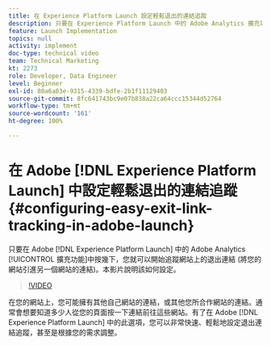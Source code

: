 ```yaml
---
title: 在 Experience Platform Launch 設定輕鬆退出的連結追蹤
description: 只要在 Experience Platform Launch 中的 Adobe Analytics 擴充功能中按幾下，您就可以開始追蹤網站上的退出連結 (將您的網站引進另一個網站的連結)。本影片說明該如何設定。
feature: Launch Implementation
topics: null
activity: implement
doc-type: technical video
team: Technical Marketing
kt: 2273
role: Developer, Data Engineer
level: Beginner
exl-id: 80a6a83e-9315-4339-bdfe-2b1f11129403
source-git-commit: 8fc641743bc9e07b838a22ca64ccc15344d52764
workflow-type: tm+mt
source-wordcount: '161'
ht-degree: 100%

---
```


# 在 Adobe [!DNL Experience Platform Launch] 中設定輕鬆退出的連結追蹤 {#configuring-easy-exit-link-tracking-in-adobe-launch}

只要在 Adobe [!DNL Experience Platform Launch] 中的 Adobe Analytics [!UICONTROL 擴充功能]中按幾下，您就可以開始追蹤網站上的退出連結 (將您的網站引進另一個網站的連結)。本影片說明該如何設定。

>[!VIDEO](https://video.tv.adobe.com/v/25763/?quality=12&learn=on)

在您的網站上，您可能擁有其他自己網站的連結，或其他您所合作網站的連結。通常會想要知道多少人從您的頁面按一下連結前往這些網站。有了在 Adobe [!DNL Experience Platform Launch] 中的此選項，您可以非常快速、輕鬆地設定退出連結追蹤，甚至是根據您的需求調整。
